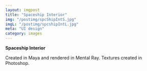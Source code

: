 ```yaml
---
layout: imgpost
title: "Spaceship Interior"
img: "/postimg/spcShipIntS.jpg"
imgL: "/postimg/spcshipIntL.jpg"
meta: "UI design"
category: images
---
```


<div class="WideTextBox">
    <p><strong>Spaceship Interior</strong></p>
    <p>Created in Maya and rendered in Mental Ray. Textures created in Photoshop.</p> <br>
</div>